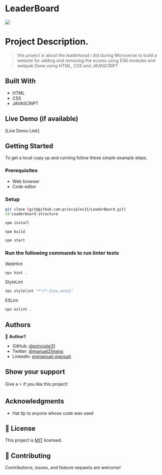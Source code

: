 # LeaderBoard
![](https://img.shields.io/badge/Microverse-blueviolet)

# Project Description.
> this project is about the leaderboad i did during Microverse to build a website for adding and removing the scores using ES6 modules and webpak.Done using HTML, CSS and JAVASCRIPT
## Built With

- HTML
- CSS
- JAVASCRIPT

## Live Demo (if available)
[Live Demo Link]



## Getting Started


To get a local copy up and running follow these simple example steps.

### Prerequisites

- Web browser
- Code editor

### Setup
```bash
git clone (git@github.com:principles31/LeaderBoard.git)
cd Leaderboard_structure
```


```bash
npm install
```

```bash
npm build
```

```bash
npm start
```

### Run the following commands to run linter tests

WebHint
```bash
npx hint .
```

StyleLint
```bash
npx stylelint "**/*.{css,scss}"
```

ESLint
```bash
npx eslint .
```



## Authors

👤 **Author1**

-  GitHub: [@principle31](https://github.com/principles31)
- Twitter: [@manuel31mens](https://Twiter.com/@Manuel31mens)
- LinkedIn: [emmanuel-mensah](www.linkedin.com/in/emmanuel-mensah-6a044922a)

## Show your support

Give a ⭐️ if you like this project!

## Acknowledgments

- Hat tip to anyone whose code was used

## 📝 License

This project is [MIT](https://github.com/medsonmoombe/leaderboad/blob/development-branch/LICENSE) licensed.

## 🤝 Contributing

Contributions, issues, and feature requests are welcome!
